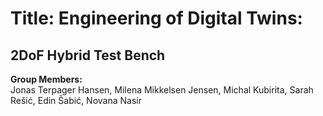 # Title: Engineering of Digital Twins:  
## 2DoF Hybrid Test Bench  

**Group Members:**  
Jonas Terpager Hansen, Milena Mikkelsen Jensen, Michal Kubirita, Sarah Rešić, Edin Šabić, Novana Nasir  
